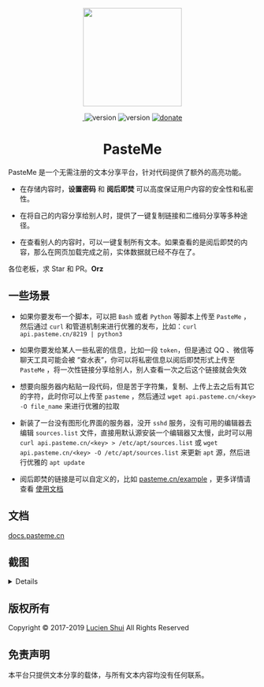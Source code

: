 <p align="center">
  <img src="https://cdn.jsdelivr.net/gh/PasteUs/CDN@0.0.12/screenshot/pasteme/duck.png" alt="" width=200>
</p>
<p align="center">
  <a href="./LICENSE">
    <img src="https://img.shields.io/eclipse-marketplace/l/notepad4e.svg" alt="">
  <a>
    <img src="https://img.shields.io/badge/Frontend-3.2.4-brightgreen.svg" alt="version">
  </a>
  <a>
    <img src="https://img.shields.io/badge/GoBackend-3.3.1-lightblue.svg" alt="version">
  </a>
  <a href="#谢谢老板">
    <img src="https://img.shields.io/badge/%24-donate-ff69b4.svg" alt="donate">
  </a>
</p>
<div align="center">
  <h1>PasteMe</h1>
</div>

PasteMe 是一个无需注册的文本分享平台，针对代码提供了额外的高亮功能。

+ 在存储内容时，**设置密码** 和 **阅后即焚** 可以高度保证用户内容的安全性和私密性。

+ 在将自己的内容分享给别人时，提供了一键复制链接和二维码分享等多种途径。

+ 在查看别人的内容时，可以一键复制所有文本。如果查看的是阅后即焚的内容，那么在网页加载完成之前，实体数据就已经不存在了。

各位老板，求 Star 和 PR。**Orz**

## 一些场景

+ 如果你要发布一个脚本，可以把 `Bash` 或者 `Python` 等脚本上传至 `PasteMe` ，然后通过 `curl` 和管道机制来进行优雅的发布，比如：`curl api.pasteme.cn/8219 | python3`

+ 如果你要发给某人一些私密的信息，比如一段 `token`，但是通过 QQ 、微信等聊天工具可能会被 “查水表”，你可以将私密信息以阅后即焚形式上传至 `PasteMe` ，将一次性链接分享给别人，别人查看一次之后这个链接就会失效

+ 想要向服务器内粘贴一段代码，但是苦于字符集，复制、上传上去之后有其它的字符，此时你可以上传至 `pasteme` ，然后通过 `wget api.pasteme.cn/<key> -O file_name` 来进行优雅的拉取

+ 新装了一台没有图形化界面的服务器，没开 `sshd` 服务，没有可用的编辑器去编辑 `sources.list` 文件，直接用默认源安装一个编辑器又太慢，此时可以用 `curl api.pasteme.cn/<key> > /etc/apt/sources.list` 或 `wget api.pasteme.cn/<key> -O /etc/apt/sources.list` 来更新 `apt` 源，然后进行优雅的 `apt update`

+ 阅后即焚的链接是可以自定义的，比如 [pasteme.cn/example](https://pasteme.cn/example) ，更多详情请查看 [使用文档](https://docs.pasteme.cn/#/documentation)

## 文档

[docs.pasteme.cn][pasteme_docs]

## 截图

<details>

![homePage](https://cdn.jsdelivr.net/gh/PasteUs/CDN@0.0.12/screenshot/pasteme/home.png)

![read_once](https://cdn.jsdelivr.net/gh/PasteUs/CDN@0.0.12/screenshot/pasteme/read_once.png)

![success](https://cdn.jsdelivr.net/gh/PasteUs/CDN@0.0.12/screenshot/pasteme/success.png)

![qrcode](https://cdn.jsdelivr.net/gh/PasteUs/CDN@0.0.12/screenshot/pasteme/qrcode.png)

![markdown_parsed](https://cdn.jsdelivr.net/gh/PasteUs/CDN@0.0.12/screenshot/pasteme/markdown_parsed.png)

![markdown_source](https://cdn.jsdelivr.net/gh/PasteUs/CDN@0.0.12/screenshot/pasteme/markdown_source.png)

</details>

## 版权所有

Copyright &copy; 2017-2019 [Lucien Shui](http://www.lucien.ink) All Rights Reserved

## 免责声明

本平台只提供文本分享的载体，与所有文本内容均没有任何联系。

[pasteme_docs]: https://docs.pasteme.cn
